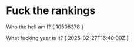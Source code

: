 # Fuck the rankings

Who the hell am I?
{ 10508378 }

What fucking year is it?
[ 2025-02-27T16:40:00Z ]
